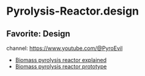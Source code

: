# Pyrolysis-Reactor.design
## Favorite: Design
channel: https://www.youtube.com/@PyroEvil
- [Biomass pyrolysis reactor explained](https://youtu.be/oFKWZdsiXwo)
- [Biomass pyrolysis reactor prototype](https://youtu.be/FPJaPGebfz4)
